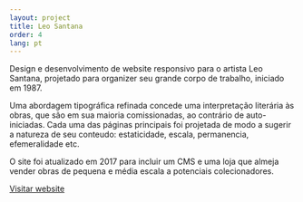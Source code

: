 ```yaml
---
layout: project
title: Leo Santana
order: 4
lang: pt
---
```


Design e desenvolvimento de website responsivo para o artista Leo Santana, projetado para organizer seu grande corpo de trabalho, iniciado em 1987.

Uma abordagem tipográfica refinada concede uma interpretação literária às obras, que são em sua maioria comissionadas, ao contrário de auto-iniciadas. Cada uma das páginas principais foi projetada de modo a sugerir a natureza de seu conteudo: estaticidade, escala, permanencia, efemeralidade etc.

O site foi atualizado em 2017 para incluir um CMS e uma loja que almeja vender obras de pequena e média escala a potenciais colecionadores.

<p class="specifications"><a target="_blank" href="http://leosantana.art.br">Visitar website</a></p>